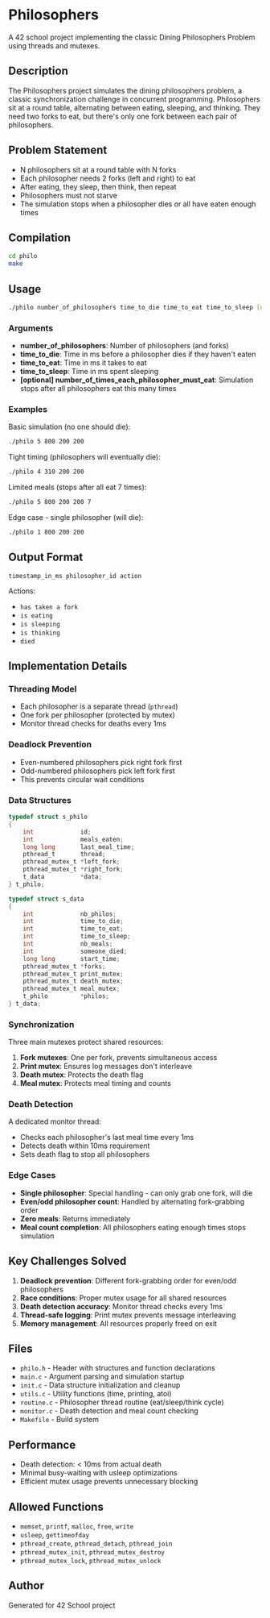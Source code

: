 # Philosophers

A 42 school project implementing the classic Dining Philosophers Problem using threads and mutexes.

## Description

The Philosophers project simulates the dining philosophers problem, a classic synchronization challenge in concurrent programming. Philosophers sit at a round table, alternating between eating, sleeping, and thinking. They need two forks to eat, but there's only one fork between each pair of philosophers.

## Problem Statement

- N philosophers sit at a round table with N forks
- Each philosopher needs 2 forks (left and right) to eat
- After eating, they sleep, then think, then repeat
- Philosophers must not starve
- The simulation stops when a philosopher dies or all have eaten enough times

## Compilation

```bash
cd philo
make
```

## Usage

```bash
./philo number_of_philosophers time_to_die time_to_eat time_to_sleep [number_of_times_each_philosopher_must_eat]
```

### Arguments

- **number_of_philosophers**: Number of philosophers (and forks)
- **time_to_die**: Time in ms before a philosopher dies if they haven't eaten
- **time_to_eat**: Time in ms it takes to eat
- **time_to_sleep**: Time in ms spent sleeping
- **[optional] number_of_times_each_philosopher_must_eat**: Simulation stops after all philosophers eat this many times

### Examples

Basic simulation (no one should die):
```bash
./philo 5 800 200 200
```

Tight timing (philosophers will eventually die):
```bash
./philo 4 310 200 200
```

Limited meals (stops after all eat 7 times):
```bash
./philo 5 800 200 200 7
```

Edge case - single philosopher (will die):
```bash
./philo 1 800 200 200
```

## Output Format

```
timestamp_in_ms philosopher_id action
```

Actions:
- `has taken a fork`
- `is eating`
- `is sleeping`
- `is thinking`
- `died`

## Implementation Details

### Threading Model
- Each philosopher is a separate thread (`pthread`)
- One fork per philosopher (protected by mutex)
- Monitor thread checks for deaths every 1ms

### Deadlock Prevention
- Even-numbered philosophers pick right fork first
- Odd-numbered philosophers pick left fork first
- This prevents circular wait conditions

### Data Structures

```c
typedef struct s_philo
{
    int             id;
    int             meals_eaten;
    long long       last_meal_time;
    pthread_t       thread;
    pthread_mutex_t *left_fork;
    pthread_mutex_t *right_fork;
    t_data          *data;
} t_philo;

typedef struct s_data
{
    int             nb_philos;
    int             time_to_die;
    int             time_to_eat;
    int             time_to_sleep;
    int             nb_meals;
    int             someone_died;
    long long       start_time;
    pthread_mutex_t *forks;
    pthread_mutex_t print_mutex;
    pthread_mutex_t death_mutex;
    pthread_mutex_t meal_mutex;
    t_philo         *philos;
} t_data;
```

### Synchronization

Three main mutexes protect shared resources:
1. **Fork mutexes**: One per fork, prevents simultaneous access
2. **Print mutex**: Ensures log messages don't interleave
3. **Death mutex**: Protects the death flag
4. **Meal mutex**: Protects meal timing and counts

### Death Detection

A dedicated monitor thread:
- Checks each philosopher's last meal time every 1ms
- Detects death within 10ms requirement
- Sets death flag to stop all philosophers

### Edge Cases

- **Single philosopher**: Special handling - can only grab one fork, will die
- **Even/odd philosopher count**: Handled by alternating fork-grabbing order
- **Zero meals**: Returns immediately
- **Meal count completion**: All philosophers eating enough times stops simulation

## Key Challenges Solved

1. **Deadlock prevention**: Different fork-grabbing order for even/odd philosophers
2. **Race conditions**: Proper mutex usage for all shared resources
3. **Death detection accuracy**: Monitor thread checks every 1ms
4. **Thread-safe logging**: Print mutex prevents message interleaving
5. **Memory management**: All resources properly freed on exit

## Files

- `philo.h` - Header with structures and function declarations
- `main.c` - Argument parsing and simulation startup
- `init.c` - Data structure initialization and cleanup
- `utils.c` - Utility functions (time, printing, atoi)
- `routine.c` - Philosopher thread routine (eat/sleep/think cycle)
- `monitor.c` - Death detection and meal count checking
- `Makefile` - Build system

## Performance

- Death detection: < 10ms from actual death
- Minimal busy-waiting with usleep optimizations
- Efficient mutex usage prevents unnecessary blocking

## Allowed Functions

- `memset`, `printf`, `malloc`, `free`, `write`
- `usleep`, `gettimeofday`
- `pthread_create`, `pthread_detach`, `pthread_join`
- `pthread_mutex_init`, `pthread_mutex_destroy`
- `pthread_mutex_lock`, `pthread_mutex_unlock`

## Author

Generated for 42 School project
